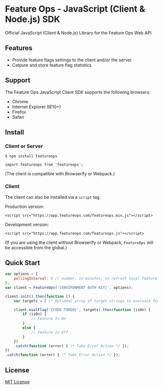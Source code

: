 # Feature Ops - JavaScript (Client & Node.js) SDK
Official JavaScript (Client & Node.js) Library for the Feature Ops Web API

## Features
- Provide feature flags settings to the client and/or the server
- Catpure and store feature flag statistics

## Support
The Feature Ops JavaScript Client SDK supports the following browsers:

* Chrome
* Internet Explorer (IE10+)
* Firefox
* Safari

## Install

### Client or Server

`$ npm install featureops`

`import featureops from 'featureops';`

(The client is compatible with Browserify or Webpack.)

### Client

The client can also be installed via a `script` tag.

Production version:

`<script src="https://app.featureops.com/featureops.min.js"></script>`

Development version:

`<script src="https://app.featureops.com/featureops.js"></script>`

(If you are using the client without Browserify or Webpack, `FeatureOps` will be accessible from the global.)

## Quick Start

```js
var options = {
    pollingInterval: 5 // number, in minutes, to refresh local feature flag cache, default is 5
};
var client = FeatureOps('{ENVIRONMENT AUTH KEY}', options);

client.init().then(function () {
    var targets = [ /* Optional array of target strings to evaluate feature against */];

    client.evalFlag('{CODE TOKEN}', targets).then(function (isOn) {
        if (isOn) {
            // Feature Is On
        }
        else {
            // Feature Is Off
        }
    })
    .catch(function (error) { /* Take Error Action */ });
})
.catch(function (error) { /* Take Error Action */ });
```

## License

[MIT License](https://github.com/featureops/featureops-javascript/blob/master/LICENSE)